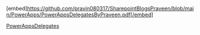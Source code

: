 [embed]https://github.com/pravin080317/SharepointBlogsPraveen/blob/main/PowerApps/PowerAppsDelegatesByPraveen.pdf[/embed]

[PowerAppsDelegates]([FILE_NAME.pdf](https://github.com/pravin080317/SharepointBlogsPraveen/blob/main/PowerApps/PowerAppsDelegatesByPraveen.pdf)https://github.com/pravin080317/SharepointBlogsPraveen/blob/main/PowerApps/PowerAppsDelegatesByPraveen.pdf)
